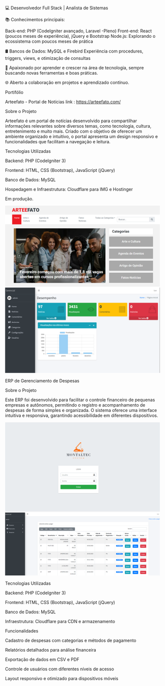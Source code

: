 💻 Desenvolvedor Full Stack | Analista de Sistemas

📚 Conhecimentos principais:

Back-end: PHP (CodeIgniter avançado, Laravel -Pleno)
Front-end: React (poucos meses de experiência), jQuery e Bootstrap
Node.js: Explorando o ecossistema com poucos meses de prática

🛢 Bancos de Dados:
MySQL e Firebird
Experiência com procedures, triggers, views, e otimização de consultas

🚀 Apaixonado por aprender e crescer na área de tecnologia, sempre buscando novas ferramentas e boas práticas.

🌐 Aberto a colaboração em projetos e aprendizado contínuo.





Portifólio

Arteefato - Portal de Notícias
link : https://arteefato.com/

Sobre o Projeto

Arteefato é um portal de notícias desenvolvido para compartilhar informações relevantes sobre diversos temas, como tecnologia, cultura, entretenimento e muito mais. Criado com o objetivo de oferecer um ambiente organizado e intuitivo, o portal apresenta um design responsivo e funcionalidades que facilitam a navegação e leitura.

Tecnologias Utilizadas

Backend: PHP (CodeIgniter 3)

Frontend: HTML, CSS (Bootstrap), JavaScript (jQuery)

Banco de Dados: MySQL

Hospedagem e Infraestrutura: Cloudflare para IMG e Hostinger

Em produção.

![Arteefato - Portal de Notícias](https://github.com/WictorBertulino/wictorbertulino/blob/main/arteefato/foto-1.PNG?raw=true)
![Arteefato - Portal de Notícias](https://github.com/WictorBertulino/wictorbertulino/blob/main/arteefato/foto-4.PNG?raw=true)


ERP de Gerenciamento de Despesas

Sobre o Projeto

Este ERP foi desenvolvido para facilitar o controle financeiro de pequenas empresas e autônomos, permitindo o registro e acompanhamento de despesas de forma simples e organizada. O sistema oferece uma interface intuitiva e responsiva, garantindo acessibilidade em diferentes dispositivos.

![ERP](https://github.com/WictorBertulino/wictorbertulino/blob/main/arteefato/foto-6.PNG?raw=true)
![ERP](https://github.com/WictorBertulino/wictorbertulino/blob/main/arteefato/foto-7.PNG?raw=true)

Tecnologias Utilizadas

Backend: PHP (CodeIgniter 3)

Frontend: HTML, CSS (Bootstrap), JavaScript (jQuery)

Banco de Dados: MySQL

Infraestrutura: Cloudflare para CDN e armazenamento

Funcionalidades

Cadastro de despesas com categorias e métodos de pagamento

Relatórios detalhados  para análise financeira

Exportação de dados em CSV e PDF

Controle de usuários com diferentes níveis de acesso

Layout responsivo e otimizado para dispositivos móveis

